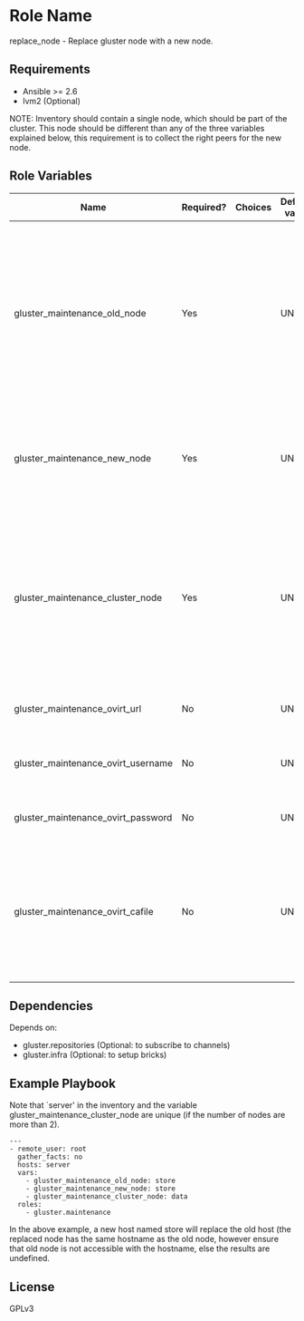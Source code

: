 Role Name
=========

replace_node - Replace gluster node with a new node.

Requirements
------------

- Ansible >= 2.6
- lvm2 (Optional)


NOTE: Inventory should contain a single node, which should be part of the cluster. This node should be different than any of the three variables explained below, this requirement is to collect the right peers for the new node.

Role Variables
--------------

| Name                     | Required? | Choices| Default value         | Comments                          |
|--------------------------|----|---|-----------------------|-----------------------------------|
| gluster_maintenance_old_node | Yes |  | UNDEF   | The node which has to be replaced with a new node. Just the node name is needed to get the peer id, the node need not be accessible. Provide the name that was used to probe the peers. |
| gluster_maintenance_new_node | Yes|  | UNDEF | New node which will replace the old node. This name can be same as the old node or different name. |
| gluster_maintenance_cluster_node | Yes | | UNDEF | The node on which the peer, volume-id details are collected. This node should be part of the trusted storage pool, and different from node being replaced.|
| gluster_maintenance_ovirt_url |  No| | UNDEF | URL for the ovirt management node |
| gluster_maintenance_ovirt_username | No | | UNDEF | Username for ovirt management node authentication |
| gluster_maintenance_ovirt_password | No | | UNDEF | Password for ovirt management node login |
| gluster_maintenance_ovirt_cafile | No | | UNDEF | A PEM file containing the trusted CA certificates. The certificate presented by the server will be verified using these CA certificates. |

Dependencies
------------

Depends on:

- gluster.repositories (Optional: to subscribe to channels)
- gluster.infra (Optional: to setup bricks)

Example Playbook
----------------

Note that `server' in the inventory and the variable gluster_maintenance_cluster_node are unique (if the number of nodes are more than 2).

```
---
- remote_user: root
  gather_facts: no
  hosts: server
  vars:
    - gluster_maintenance_old_node: store
    - gluster_maintenance_new_node: store
    - gluster_maintenance_cluster_node: data
  roles:
    - gluster.maintenance
```

In the above example, a new host named store will replace the old host (the replaced node has the same hostname as the old node, however ensure that old node is not accessible with the hostname, else the results are undefined.


License
-------

GPLv3
